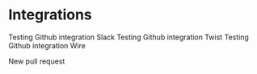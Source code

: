 # Integrations

Testing Github integration Slack
Testing Github integration Twist
Testing Github integration Wire

New pull request

